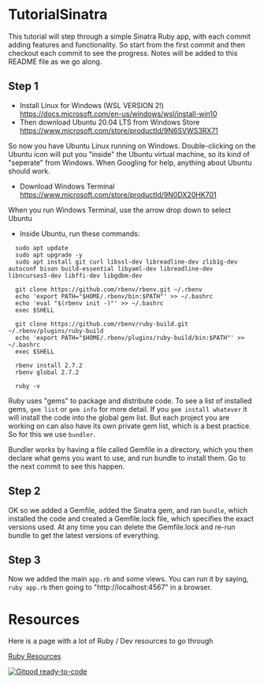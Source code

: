 
# TutorialSinatra

This tutorial will step through a simple Sinatra Ruby app, with each commit adding features and functionality. So start from the first commit and then checkout each commit to see the progress. Notes will be added to this README file as we go along.

## Step 1

- Install Linux for Windows (WSL VERSION 2!) https://docs.microsoft.com/en-us/windows/wsl/install-win10
- Then download Ubuntu 20.04 LTS from Windows Store https://www.microsoft.com/store/productId/9N6SVWS3RX71

So now you have Ubuntu Linux running on Windows. Double-clicking on the Ubuntu icon will put you "inside" the Ubuntu virtual machine, so its kind of "seperate" from Windows. When Googling for help, anything about Ubuntu should work.

- Download Windows Terminal https://www.microsoft.com/store/productId/9N0DX20HK701

When you run Windows Terminal, use the arrow drop down to select Ubuntu

- Inside Ubuntu, run these commands:

```
  sudo apt update
  sudo apt upgrade -y
  sudo apt install git curl libssl-dev libreadline-dev zlib1g-dev autoconf bison build-essential libyaml-dev libreadline-dev libncurses5-dev libffi-dev libgdbm-dev

  git clone https://github.com/rbenv/rbenv.git ~/.rbenv
  echo 'export PATH="$HOME/.rbenv/bin:$PATH"' >> ~/.bashrc
  echo 'eval "$(rbenv init -)"' >> ~/.bashrc
  exec $SHELL

  git clone https://github.com/rbenv/ruby-build.git ~/.rbenv/plugins/ruby-build
  echo 'export PATH="$HOME/.rbenv/plugins/ruby-build/bin:$PATH"' >> ~/.bashrc
  exec $SHELL

  rbenv install 2.7.2
  rbenv global 2.7.2

  ruby -v
```

Ruby uses "gems" to package and distribute code. To see a list of installed gems, `gem list` or `gem info` for more detail. If you `gem install whatever` it will install the code into the global gem list. But each project you are working on can also have its own private gem list, which is a best practice. So for this we use `bundler`.

Bundler works by having a file called Gemfile in a directory, which you then declare what gems you want to use, and run bundle to install them. Go to the next commit to see this happen.

## Step 2

OK so we added a Gemfile, added the Sinatra gem, and ran `bundle`, which installed the code and created a Gemfile.lock file, which specifies the exact versions used. At any time you can delete the Gemfile.lock and re-run bundle to get the latest versions of everything.

## Step 3

Now we added the main `app.rb` and some views. You can run it by saying,
`ruby app.rb` then going to "http://localhost:4567" in a browser.


# Resources

Here is a page with a lot of Ruby / Dev resources to go through

[Ruby Resources](https://www.notion.so/Ruby-Resources-80758ead48694352b68d93e6bba205ef)


[![Gitpod ready-to-code](https://img.shields.io/badge/Gitpod-ready--to--code-blue?logo=gitpod)](https://gitpod.io/#https://github.com/johnthethird/TutorialSinatra)

